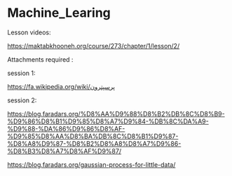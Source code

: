 # Machine_Learing
Lesson videos:

https://maktabkhooneh.org/course/273/chapter/1/lesson/2/

Attachments required :

session 1:

https://fa.wikipedia.org/wiki/پرسپترون

session 2:

https://blog.faradars.org/%D8%AA%D9%88%D8%B2%DB%8C%D8%B9-%D9%86%D8%B1%D9%85%D8%A7%D9%84-%DB%8C%DA%A9-%D9%88-%DA%86%D9%86%D8%AF-%D9%85%D8%AA%D8%BA%DB%8C%D8%B1%D9%87-%D8%A8%D9%87-%D8%B2%D8%A8%D8%A7%D9%86-%D8%B3%D8%A7%D8%AF%D9%87/

https://blog.faradars.org/gaussian-process-for-little-data/
